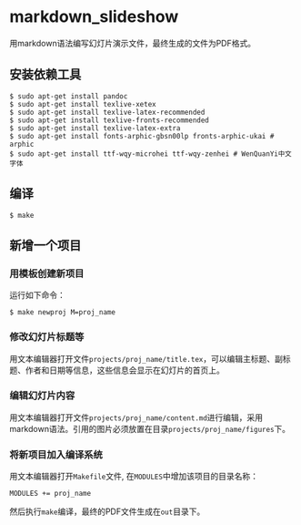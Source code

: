 # markdown_slideshow

用markdown语法编写幻灯片演示文件，最终生成的文件为PDF格式。

## 安装依赖工具

    $ sudo apt-get install pandoc
    $ sudo apt-get install texlive-xetex
    $ sudo apt-get install texlive-latex-recommended
    $ sudo apt-get install texlive-fronts-recommended
    $ sudo apt-get install texlive-latex-extra
    $ sudo apt-get install fonts-arphic-gbsn00lp fronts-arphic-ukai # arphic 
    $ sudo apt-get install ttf-wqy-microhei ttf-wqy-zenhei # WenQuanYi中文字体


## 编译

    $ make

## 新增一个项目

### 用模板创建新项目

运行如下命令：

    $ make newproj M=proj_name


### 修改幻灯片标题等

用文本编辑器打开文件`projects/proj_name/title.tex`，可以编辑主标题、副标题、作者和日期等信息，这些信息会显示在幻灯片的首页上。

### 编辑幻灯片内容

用文本编辑器打开文件`projects/proj_name/content.md`进行编辑，采用markdown语法。引用的图片必须放置在目录`projects/proj_name/figures`下。

### 将新项目加入编译系统

用文本编辑器打开`Makefile`文件, 在`MODULES`中增加该项目的目录名称：

    MODULES += proj_name 

然后执行`make`编译，最终的PDF文件生成在`out`目录下。

